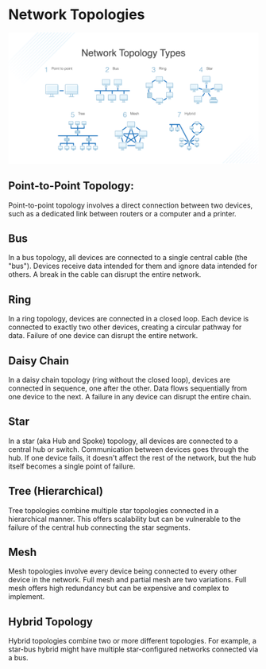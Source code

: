 # Network Topologies

![Network Toplogies](/images/network-topology-types-1024x536.png)

## Point-to-Point Topology:
Point-to-point topology involves a direct connection between two devices, such as a dedicated link 
between routers or a computer and a printer.


## Bus
In a bus topology, all devices are connected to a single central cable (the "bus"). Devices receive data 
intended for them and ignore data intended for others. A break in the cable can disrupt the entire network.

## Ring
In a ring topology, devices are connected in a closed loop. Each device is connected to exactly two other 
devices, creating a circular pathway for data. Failure of one device can disrupt the entire network.

## Daisy Chain
In a daisy chain topology (ring without the closed loop), devices are connected in sequence, one after the other. Data flows 
sequentially from one device to the next. A failure in any device can disrupt the entire chain.


## Star
In a star (aka Hub and Spoke) topology, all devices are connected to a central hub or switch. Communication between devices goes 
through the hub. If one device fails, it doesn't affect the rest of the network, but the hub itself 
becomes a single point of failure.

## Tree (Hierarchical)
Tree topologies combine multiple star topologies connected in a hierarchical manner. This offers 
scalability but can be vulnerable to the failure of the central hub connecting the star segments.

## Mesh
Mesh topologies involve every device being connected to every other device in the network. Full mesh and 
partial mesh are two variations. Full mesh offers high redundancy but can be expensive and complex to 
implement.

## Hybrid Topology
Hybrid topologies combine two or more different topologies. For example, a star-bus hybrid might 
have multiple star-configured networks connected via a bus.

